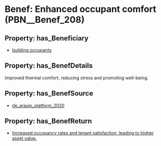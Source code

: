 # Benef: __Enhanced occupant comfort__ (PBN__Benef_208)

## Property: has_Beneficiary

* [building occupants](../Stakeholder/PBN__Stakeholder_97)

## Property: has_BenefDetails

Improved thermal comfort, reducing stress and promoting well-being.

## Property: has_BenefSource

* [de_araujo_platform_2020](../Article/PBN__Article_46)

## Property: has_BenefReturn

* [Increased occupancy rates and tenant satisfaction, leading to higher asset value.](../BenefReturn/PBN__BenefReturn_215)

